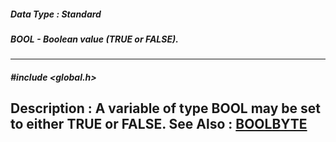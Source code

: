 ##### Data Type : Standard
##### BOOL - Boolean value (TRUE or FALSE).
---
##### #include <global.h>
**Description :**
A variable of type BOOL may be set to either TRUE or FALSE.
**See Also :**
[BOOLBYTE](D:/md_files/BOOLBYTE.md)
---
